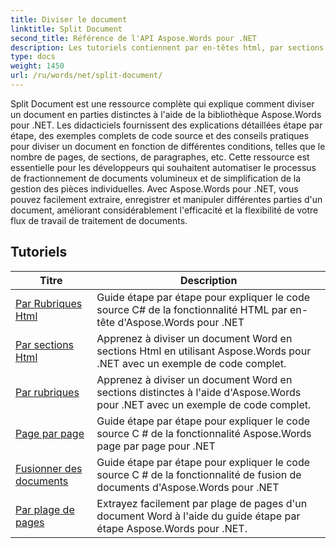 ```yaml
---
title: Diviser le document
linktitle: Split Document
second_title: Référence de l'API Aspose.Words pour .NET
description: Les tutoriels contiennent par en-têtes html, par sections html, par sections, page par page, fusionnent des documents et par plage de pages
type: docs
weight: 1450
url: /ru/words/net/split-document/
---
```

Split Document est une ressource complète qui explique comment diviser un document en parties distinctes à l'aide de la bibliothèque Aspose.Words pour .NET. Les didacticiels fournissent des explications détaillées étape par étape, des exemples complets de code source et des conseils pratiques pour diviser un document en fonction de différentes conditions, telles que le nombre de pages, de sections, de paragraphes, etc. Cette ressource est essentielle pour les développeurs qui souhaitent automatiser le processus de fractionnement de documents volumineux et de simplification de la gestion des pièces individuelles. Avec Aspose.Words pour .NET, vous pouvez facilement extraire, enregistrer et manipuler différentes parties d'un document, améliorant considérablement l'efficacité et la flexibilité de votre flux de travail de traitement de documents.

 ## Tutoriels
| Titre | Description |
| --- | --- |
| [Par Rubriques Html](./by-headings-html/) | Guide étape par étape pour expliquer le code source C# de la fonctionnalité HTML par en-tête d'Aspose.Words pour .NET |
| [Par sections Html](./by-sections-html/) | Apprenez à diviser un document Word en sections Html en utilisant Aspose.Words pour .NET avec un exemple de code complet. |
| [Par rubriques](./by-sections/) | Apprenez à diviser un document Word en sections distinctes à l'aide d'Aspose.Words pour .NET avec un exemple de code complet. |
| [Page par page](./page-by-page/) | Guide étape par étape pour expliquer le code source C # de la fonctionnalité Aspose.Words page par page pour .NET |
| [Fusionner des documents](./merge-documents/) | Guide étape par étape pour expliquer le code source C # de la fonctionnalité de fusion de documents d'Aspose.Words pour .NET |
| [Par plage de pages](./by-page-range/) | Extrayez facilement par plage de pages d'un document Word à l'aide du guide étape par étape Aspose.Words pour .NET. |